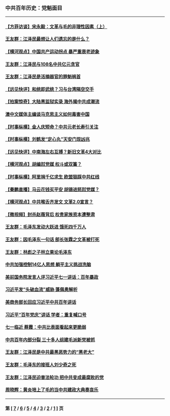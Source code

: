 ### 中共百年历史：党魁面目
---
#### [【方菲访谈】宋永毅：文革与毛的非理性因素（上）](../../pages/nf1176107/n13469956.md?01020430) 
#### [王友群：江泽民最想让人们遗忘的是什么？](../../pages/nf1176107/n13408949.md?01020430) 
#### [【横河观点】中国共产运动拐点 暴严重衰老迹象](../../pages/nf1176107/n13388333.md?01020430) 
#### [王友群：江泽民与108名中共亿元贪官](../../pages/nf1176107/n13352358.md?01020430) 
#### [王友群：江泽民是活摘器官的罪魁祸首](../../pages/nf1176107/n13336903.md?01020430) 
#### [【远见快评】和统即武统？习与台湾隔空交手](../../pages/nf1176107/n13297739.md?01020430) 
#### [【拍案惊奇】大陆黑监狱实录 海外揭中共成潮流](../../pages/nf1176107/n13288853.md?01020430) 
#### [澳中文媒体主编谈马克思主义如何毒害中国](../../pages/nf1176107/n13257387.md?01020430) 
#### [【时事纵横】金人庆短命？中共元老长寿引关注](../../pages/nf1176107/n13217934.md?01020430) 
#### [【时事纵横】刘鹤发“定心丸”天安门现凶兆](../../pages/nf1176107/n13215416.md?01020430) 
#### [【远见快评】中南海左右互搏？新旧文革4大对比](../../pages/nf1176107/n13214745.md?01020430) 
#### [【横河观点】胡编怼党媒 权斗或双簧？](../../pages/nf1176107/n13210864.md?01020430) 
#### [【时事纵横】阿里捐千亿求生 欧盟狠踩中共红线](../../pages/nf1176107/n13206431.md?01020430) 
#### [【秦鹏直播】马云花钱买平安 胡锡进怒怼党媒？](../../pages/nf1176107/n13206392.md?01020430) 
#### [【横河观点】中共喉舌齐发文 文革2.0宣言？](../../pages/nf1176107/n13201248.md?01020430) 
#### [【微视频】封杀赵薇背后 权贵家族资本遭整肃](../../pages/nf1176107/n13197798.md?01020430) 
#### [王友群：毛泽东发动大跃进 饿死四千万人](../../pages/nf1176107/n13177158.md?01020430) 
#### [王友群：因毛泽东一句话 部长张霖之文革被打死](../../pages/nf1176107/n13161711.md?01020430) 
#### [王友群：林彪之子林立果论毛泽东](../../pages/nf1176107/n13128622.md?01020430) 
#### [中共加强控制14亿人思想 躺平主义挑战洗脑](../../pages/nf1176107/n13094299.md?01020430) 
#### [美前国务院发言人评习近平七一讲话：百年暴政](../../pages/nf1176107/n13066986.md?01020430) 
#### [习近平发“头破血流”威胁 蓬佩奥解析](../../pages/nf1176107/n13063604.md?01020430) 
#### [美商务部长回应习近平中共百年讲话](../../pages/nf1176107/n13062903.md?01020430) 
#### [习近平“百年党庆”讲话 学者：重复喊口号](../../pages/nf1176107/n13061411.md?01020430) 
#### [七一临近 蔡霞：中共比表面看起来更脆弱](../../pages/nf1176107/n13056418.md?01020430) 
#### [中共百年内部分裂 三十多人组建毛派新党被抓](../../pages/nf1176107/n13044023.md?01020430) 
#### [王友群：江泽民是中共最黑恶势力的“黑老大”](../../pages/nf1176107/n13022180.md?01020430) 
#### [王友群：毛泽东的接班人刘少奇之死](../../pages/nf1176107/n12991772.md?01020430) 
#### [王友群：江泽民迫害法轮功 把中共变成最腐败的党](../../pages/nf1176107/n12947347.md?01020430) 
#### [周晓辉：黄炎培上了毛的当中共建政大典奏哀乐](../../pages/nf1176107/n12942780.md?01020430) 

---
#### 第 [ [7](./7.md?01020430) / [6](./6.md?01020430) / [5](./5.md?01020430) / [4](./4.md?01020430) / [3](./3.md?01020430) / [2](./2.md?01020430) / [1](./1.md?01020430) ] 页
